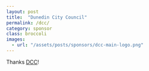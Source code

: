 ```yaml
---
layout: post
title:  "Dunedin City Council"
permalink: /dcc/
category: sponsor
class: broccoli
images: 
  - url: "/assets/posts/sponsors/dcc-main-logo.png"
---
```


Thanks [DCC](http://www.dunedin.govt.nz)!
